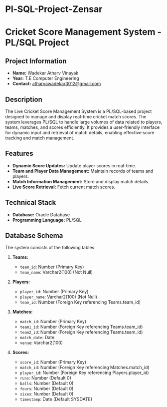 # Pl-SQL-Project-Zensar
# Cricket Score Management System - PL/SQL Project

## Project Information
- **Name:** Wadekar Atharv Vinayak
- **Year:** T.E Computer Engineering
- **Contact:** atharvawadekar3012@gmail.com

## Description
The Live Cricket Score Management System is a PL/SQL-based project designed to manage and display real-time cricket match scores. The system leverages PL/SQL to handle large volumes of data related to players, teams, matches, and scores efficiently. It provides a user-friendly interface for dynamic input and retrieval of match details, enabling effective score tracking and match management.

## Features
- **Dynamic Score Updates:** Update player scores in real-time.
- **Team and Player Data Management:** Maintain records of teams and players.
- **Match Information Management:** Store and display match details.
- **Live Score Retrieval:** Fetch current match scores.

## Technical Stack
- **Database:** Oracle Database
- **Programming Language:** PL/SQL

## Database Schema
The system consists of the following tables:

1. **Teams:**
    - `team_id`: Number (Primary Key)
    - `team_name`: Varchar2(100) (Not Null)

2. **Players:**
    - `player_id`: Number (Primary Key)
    - `player_name`: Varchar2(100) (Not Null)
    - `team_id`: Number (Foreign Key referencing Teams.team_id)

3. **Matches:**
    - `match_id`: Number (Primary Key)
    - `team1_id`: Number (Foreign Key referencing Teams.team_id)
    - `team2_id`: Number (Foreign Key referencing Teams.team_id)
    - `match_date`: Date
    - `venue`: Varchar2(100)

4. **Scores:**
    - `score_id`: Number (Primary Key)
    - `match_id`: Number (Foreign Key referencing Matches.match_id)
    - `player_id`: Number (Foreign Key referencing Players.player_id)
    - `runs`: Number (Default 0)
    - `balls`: Number (Default 0)
    - `fours`: Number (Default 0)
    - `sixes`: Number (Default 0)
    - `timestamp`: Date (Default SYSDATE)



